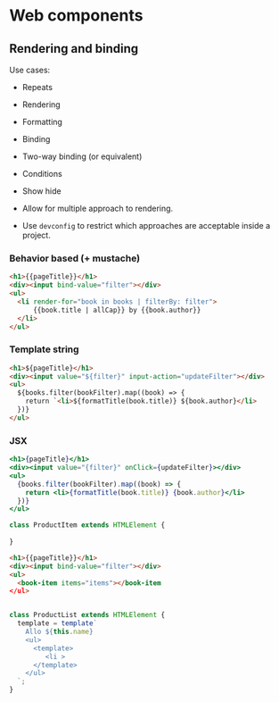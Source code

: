# Web components



## Rendering and binding

Use cases:

* Repeats
* Rendering
* Formatting
* Binding
* Two-way binding (or equivalent)
* Conditions
* Show hide

* Allow for multiple approach to rendering.
* Use `devconfig` to restrict which approaches are acceptable inside a project.

### Behavior based (+ mustache)

```html
<h1>{{pageTitle}}</h1>
<div><input bind-value="filter"></div>
<ul>
  <li render-for="book in books | filterBy: filter">
      {{book.title | allCap}} by {{book.author}}
  </li>
</ul>
```

### Template string 

```html
<h1>${pageTitle}</h1>
<div><input value="${filter}" input-action="updateFilter"></div>
<ul>
  ${books.filter(bookFilter).map((book) => {
    return `<li>${formatTitle(book.title)} ${book.author}</li> 
  })}
</ul>
```

### JSX

```jsx
<h1>{pageTitle}</h1>
<div><input value="{filter}" onClick={updateFilter}></div>
<ul>
  {books.filter(bookFilter).map((book) => {
    return <li>{formatTitle(book.title)} {book.author}</li> 
  })}
</ul>
```


```js
class ProductItem extends HTMLElement {
    
}
```


```html
<h1>{{pageTitle}}</h1>
<div><input bind-value="filter"></div>
<ul>
  <book-item items="items"></book-item
</ul>
```



```js

class ProductList extends HTMLElement {
  template = template`
    Allo ${this.name}
    <ul>
      <template>
         <li >
      </template>
    </ul>
  `;
}


```
